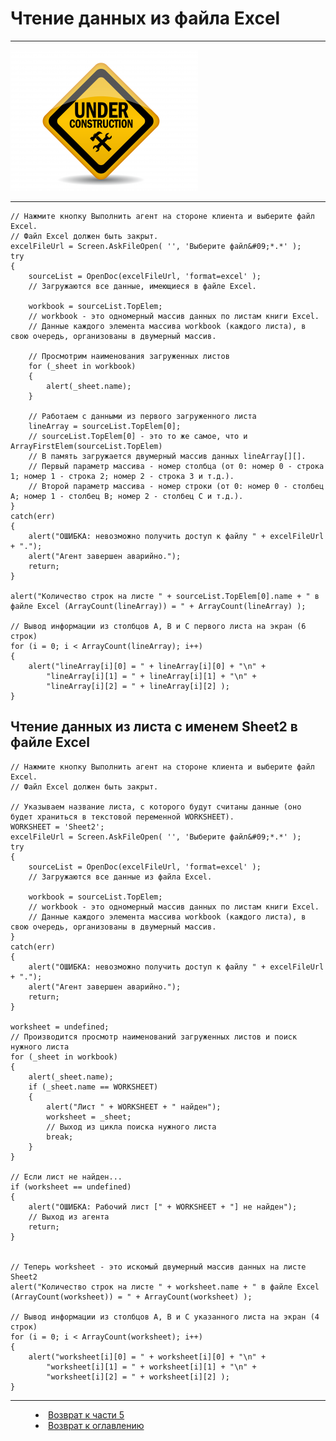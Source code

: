 # Чтение данных из файла Excel
***

![](underconstruction.png)

---

    // Нажмите кнопку Выполнить агент на стороне клиента и выберите файл Excel.
    // Файл Excel должен быть закрыт.
    excelFileUrl = Screen.AskFileOpen( '', 'Выберите файл&#09;*.*' );
    try
    {
    	sourceList = OpenDoc(excelFileUrl, 'format=excel' );
     	// Загружаются все данные, имеющиеся в файле Excel.

     	workbook = sourceList.TopElem;
     	// workbook - это одномерный массив данных по листам книги Excel.
     	// Данные каждого элемента массива workbook (каждого листа), в свою очередь, организованы в двумерный массив.

     	// Просмотрим наименования загруженных листов
    	for (_sheet in workbook)
    	{
    		alert(_sheet.name);
     	}

    	// Работаем с данными из первого загруженного листа
    	lineArray = sourceList.TopElem[0];
     	// sourceList.TopElem[0] - это то же самое, что и ArrayFirstElem(sourceList.TopElem)
    	// В память загружается двумерный массив данных lineArray[][].
     	// Первый параметр массива - номер столбца (от 0: номер 0 - строка 1; номер 1 - строка 2; номер 2 - строка 3 и т.д.).
    	// Второй параметр массива - номер строки (от 0: номер 0 - столбец A; номер 1 - столбец B; номер 2 - столбец C и т.д.).
    }
    catch(err)
    {
    	alert("ОШИБКА: невозможно получить доступ к файлу " + excelFileUrl + ".");
    	alert("Агент завершен аварийно.");
    	return;
    } 

    alert("Количество строк на листе " + sourceList.TopElem[0].name + " в файле Excel (ArrayCount(lineArray)) = " + ArrayCount(lineArray) );

    // Вывод информации из столбцов A, B и С первого листа на экран (6 строк)
    for (i = 0; i < ArrayCount(lineArray); i++)
    {
    	alert("lineArray[i][0] = " + lineArray[i][0] + "\n" + 
    		"lineArray[i][1] = " + lineArray[i][1] + "\n" + 
    		"lineArray[i][2] = " + lineArray[i][2] );
    }



## Чтение данных из листа с именем Sheet2 в файле Excel

	// Нажмите кнопку Выполнить агент на стороне клиента и выберите файл Excel.
	// Файл Excel должен быть закрыт.

	// Указываем название листа, с которого будут считаны данные (оно будет храниться в текстовой переменной WORKSHEET).
	WORKSHEET = 'Sheet2';
	excelFileUrl = Screen.AskFileOpen( '', 'Выберите файл&#09;*.*' );
	try
	{
		sourceList = OpenDoc(excelFileUrl, 'format=excel' );
		// Загружаются все данные из файла Excel.

		workbook = sourceList.TopElem;
		// workbook - это одномерный массив данных по листам книги Excel.
		// Данные каждого элемента массива workbook (каждого листа), в свою очередь, организованы в двумерный массив.
	}
	catch(err)
	{
		alert("ОШИБКА: невозможно получить доступ к файлу " + excelFileUrl + ".");
		alert("Агент завершен аварийно.");
		return;
	}

	worksheet = undefined;
	// Производится просмотр наименований загруженных листов и поиск нужного листа 
	for (_sheet in workbook)
	{
		alert(_sheet.name);
		if (_sheet.name == WORKSHEET)	
		{
			alert("Лист " + WORKSHEET + " найден");
			worksheet = _sheet;
			// Выход из цикла поиска нужного листа
			break;
		}
	}

	// Если лист не найден...
	if (worksheet == undefined)
	{
		alert("ОШИБКА: Рабочий лист [" + WORKSHEET + "] не найден");
		// Выход из агента
		return;
	}


	// Теперь worksheet - это искомый двумерный массив данных на листе Sheet2
	alert("Количество строк на листе " + worksheet.name + " в файле Excel (ArrayCount(worksheet)) = " + ArrayCount(worksheet) );

	// Вывод информации из столбцов A, B и С указанного листа на экран (4 строк)
	for (i = 0; i < ArrayCount(worksheet); i++)
	{
		alert("worksheet[i][0] = " + worksheet[i][0] + "\n" + 
			"worksheet[i][1] = " + worksheet[i][1] + "\n" + 
			"worksheet[i][2] = " + worksheet[i][2] );
	}




***

<dd><li> <a href="5_practical_realization.md"> Возврат к части 5</a></dd>

<dd><li> <a href="README.md"> Возврат к оглавлению</a></dd>
